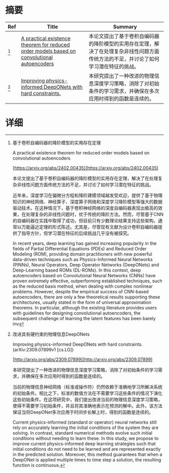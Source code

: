 # 摘要

| Ref | Title | Summary |
| --- | --- | --- |
| [^1] | [A practical existence theorem for reduced order models based on convolutional autoencoders](https://arxiv.org/abs/2402.00435) | 本论文提出了基于卷积自编码器的降阶模型的实用存在定理，解决了在处理复杂非线性问题方面传统方法的不足，并讨论了如何学习潜在特征的挑战。 |
| [^2] | [Improving physics-informed DeepONets with hard constraints.](http://arxiv.org/abs/2309.07899) | 本研究提出了一种改进的物理信息深度学习策略，消除了对初始条件的学习需求，并确保在多次应用时得到的函数是连续的。 |

# 详细

[^1]: 基于卷积自编码器的降阶模型的实用存在定理

    A practical existence theorem for reduced order models based on convolutional autoencoders

    [https://arxiv.org/abs/2402.00435](https://arxiv.org/abs/2402.00435)

    本论文提出了基于卷积自编码器的降阶模型的实用存在定理，解决了在处理复杂非线性问题方面传统方法的不足，并讨论了如何学习潜在特征的挑战。

    

    近年来，深度学习在偏微分方程和降阶建模领域越发受欢迎，提供了基于物理知识的神经网络、神经算子、深度算子网络和深度学习降阶模型等强大的数据驱动技术。在这种情况下，基于卷积神经网络的深度自编码器表现出极高的效果，在处理复杂的非线性问题时，优于传统的降阶方法。然而，尽管基于CNN的自编码器在实践中取得了成功，但目前只有少数理论结果支持这些架构，通常以万能逼近定理的形式陈述。尤其是，尽管现有文献为设计卷积自编码器提供了指导方针，但学习潜在特征的后续挑战几乎没有被探究。

    In recent years, deep learning has gained increasing popularity in the fields of Partial Differential Equations (PDEs) and Reduced Order Modeling (ROM), providing domain practitioners with new powerful data-driven techniques such as Physics-Informed Neural Networks (PINNs), Neural Operators, Deep Operator Networks (DeepONets) and Deep-Learning based ROMs (DL-ROMs). In this context, deep autoencoders based on Convolutional Neural Networks (CNNs) have proven extremely effective, outperforming established techniques, such as the reduced basis method, when dealing with complex nonlinear problems. However, despite the empirical success of CNN-based autoencoders, there are only a few theoretical results supporting these architectures, usually stated in the form of universal approximation theorems. In particular, although the existing literature provides users with guidelines for designing convolutional autoencoders, the subsequent challenge of learning the latent features has been barely inv
    
[^2]: 改进具有硬约束的物理信息DeepONets

    Improving physics-informed DeepONets with hard constraints. (arXiv:2309.07899v1 [cs.LG])

    [http://arxiv.org/abs/2309.07899](http://arxiv.org/abs/2309.07899)

    本研究提出了一种改进的物理信息深度学习策略，消除了对初始条件的学习需求，并确保在多次应用时得到的函数是连续的。

    

    当前的物理信息神经网络（标准或操作符）仍然依赖于准确地学习所解决系统的初始条件。相比之下，标准的数值方法在不需要学习这些条件的情况下演化这些初始条件。在这项研究中，我们提出改进当前的物理信息深度学习策略，使得不需要学习初始条件，并且将其准确地表示在预测的解中。此外，该方法保证当将DeepONet多次应用于时间步长解上时，得到的函数是连续的。

    Current physics-informed (standard or operator) neural networks still rely on accurately learning the initial conditions of the system they are solving. In contrast, standard numerical methods evolve such initial conditions without needing to learn these. In this study, we propose to improve current physics-informed deep learning strategies such that initial conditions do not need to be learned and are represented exactly in the predicted solution. Moreover, this method guarantees that when a DeepONet is applied multiple times to time step a solution, the resulting function is continuous.
    

